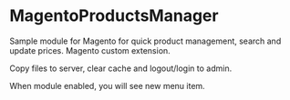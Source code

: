 MagentoProductsManager
======================

Sample module for Magento for quick product management, search and update prices. Magento custom extension.

Copy files to server, clear cache and logout/login to admin.

When module enabled, you will see new menu item.
